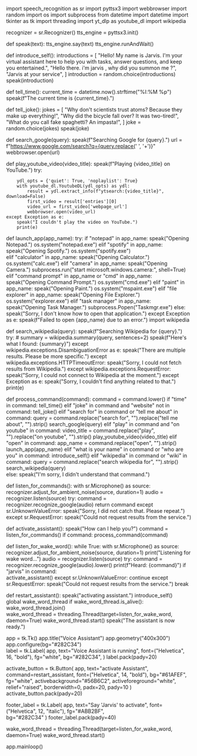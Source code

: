 import speech_recognition as sr
import pyttsx3
import webbrowser
import random
import os
import subprocess
from datetime import datetime
import tkinter as tk
import threading
import yt_dlp as youtube_dl
import wikipedia 

recognizer = sr.Recognizer()
tts_engine = pyttsx3.init()


def speak(text):
    tts_engine.say(text)
    tts_engine.runAndWait()


def introduce_self():
    introductions = [
                "Hello! My name is Jarvis. I'm your virtual assistant here to help you with tasks, answer questions, and keep you entertained.",
                "Hello there. i'm jarvis , why did you summon me ?",
                "Jarvis at your service",
    ]
    introduction = random.choice(introductions)
    speak(introduction)


def tell_time():
    current_time = datetime.now().strftime("%I:%M %p")
    speak(f"The current time is {current_time}.")



def tell_joke():
    jokes = [
        "Why don't scientists trust atoms? Because they make up everything!",
        "Why did the bicycle fall over? It was two-tired!",
        "What do you call fake spaghetti? An impasta!",
    ]
    joke = random.choice(jokes)
    speak(joke)

def search_google(query):
    speak(f"Searching Google for {query}.")
    url = f"https://www.google.com/search?q={query.replace(' ', '+')}"
    webbrowser.open(url)

def play_youtube_video(video_title):
    speak(f"Playing {video_title} on YouTube.")
    try:
        
        ydl_opts = {'quiet': True, 'noplaylist': True}
        with youtube_dl.YoutubeDL(ydl_opts) as ydl:
            result = ydl.extract_info(f"ytsearch:{video_title}", download=False)
            first_video = result['entries'][0]
            video_url = first_video['webpage_url']
            webbrowser.open(video_url)
    except Exception as e:
        speak("I couldn't play the video on YouTube.")
        print(e)


def launch_app(app_name):
    try:
        if "notepad" in app_name:
            speak("Opening Notepad.")
            os.system("notepad.exe")
        elif "spotify" in app_name:
            speak("Opening Spotify.")
            os.system("spotify.exe")  
        elif "calculator" in app_name:
            speak("Opening Calculator.")
            os.system("calc.exe")
        elif "camera" in app_name:
            speak("Opening Camera.")
            subprocess.run("start microsoft.windows.camera:", shell=True)
        elif "command prompt" in app_name or "cmd" in app_name:
            speak("Opening Command Prompt.")
            os.system("cmd.exe")
        elif "paint" in app_name:
            speak("Opening Paint.")
            os.system("mspaint.exe")
        elif "file explorer" in app_name:
            speak("Opening File Explorer.")
            os.system("explorer.exe")
        elif "task manager" in app_name:
            speak("Opening Task Manager.")
            subprocess.Popen("Taskmgr.exe")
        else:
            speak("Sorry, I don't know how to open that application.")
    except Exception as e:
        speak(f"Failed to open {app_name} due to an error.")
import wikipedia


def search_wikipedia(query):
    speak(f"Searching Wikipedia for {query}.")
    try:
        # 
        summary = wikipedia.summary(query, sentences=2)
        speak(f"Here's what I found: {summary}")
    except wikipedia.exceptions.DisambiguationError as e:
        speak("There are multiple results. Please be more specific.")
    except wikipedia.exceptions.HTTPTimeoutError:
        speak("Sorry, I could not fetch results from Wikipedia.")
    except wikipedia.exceptions.RequestError:
        speak("Sorry, I could not connect to Wikipedia at the moment.")
    except Exception as e:
        speak("Sorry, I couldn't find anything related to that.")
        print(e)


def process_command(command):
    command = command.lower()
    if "time" in command:
        tell_time()
    elif "joke" in command and "website" not in command:
        tell_joke()
    elif "search for" in command or "tell me about" in command:
        query = command.replace("search for", "").replace("tell me about", "").strip()
        search_google(query)
    elif "play" in command and "on youtube" in command:
        video_title = command.replace("play", "").replace("on youtube", "").strip()
        play_youtube_video(video_title)
    elif "open" in command:
        app_name = command.replace("open", "").strip()
        launch_app(app_name)
    elif "what is your name" in command or "who are you" in command:
        introduce_self() 
    elif "wikipedia" in command or "wiki" in command:
        query = command.replace("search wikipedia for", "").strip()
        search_wikipedia(query)       
    else:
        speak("I'm sorry, I didn't understand that command.")


def listen_for_commands():
    with sr.Microphone() as source:
        recognizer.adjust_for_ambient_noise(source, duration=1)
        audio = recognizer.listen(source)
        try:
            command = recognizer.recognize_google(audio)
            return command
        except sr.UnknownValueError:
            speak("Sorry, I did not catch that. Please repeat.")
        except sr.RequestError:
            speak("Could not request results from the service.")


def activate_assistant():
    speak("How can I help you?")
    command = listen_for_commands()
    if command:
        process_command(command)


def listen_for_wake_word():
    while True:
        with sr.Microphone() as source:
            recognizer.adjust_for_ambient_noise(source, duration=1)
            print("Listening for wake word...")
            audio = recognizer.listen(source)
            try:
                command = recognizer.recognize_google(audio).lower()
                print(f"Heard: {command}")
                if "jarvis" in command:  
                    activate_assistant()
            except sr.UnknownValueError:
                continue
            except sr.RequestError:
                speak("Could not request results from the service.")
                break

def restart_assistant():
    speak("activating assistant.")
    introduce_self()  
    global wake_word_thread
    if wake_word_thread.is_alive():
        wake_word_thread.join()  
    wake_word_thread = threading.Thread(target=listen_for_wake_word, daemon=True)
    wake_word_thread.start()
    speak("The assistant is now ready.")


app = tk.Tk()
app.title("Voice Assistant")
app.geometry("400x300")
app.configure(bg="#282C34")  
label = tk.Label(
    app,
    text="Voice Assistant is running",
    font=("Helvetica", 16, "bold"),
    fg="white",
    bg="#282C34",
)
label.pack(pady=20)


activate_button = tk.Button(
    app,
    text="activate Assistant",
    command=restart_assistant,
    font=("Helvetica", 14, "bold"),
    bg="#61AFEF",  
    fg="white",
    activebackground="#56B6C2",
    activeforeground="white",
    relief="raised",
    borderwidth=0,
    padx=20,
    pady=10
)
activate_button.pack(pady=20)


footer_label = tk.Label(
    app,
    text="Say 'Jarvis' to activate",
    font=("Helvetica", 12, "italic"),
    fg="#ABB2BF",  
    bg="#282C34"
)
footer_label.pack(pady=40)


wake_word_thread = threading.Thread(target=listen_for_wake_word, daemon=True)
wake_word_thread.start()

app.mainloop()
